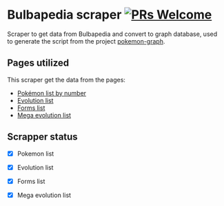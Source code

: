 # Bulbapedia scraper [![PRs Welcome](https://img.shields.io/badge/PRs-welcome-brightgreen.svg?style=flat-square)](http://makeapullrequest.com)
Scraper to get data from Bulbapedia and convert to graph database, used to generate the script from the project [pokemon-graph](https://github.com/IgorRozani/pokemon-graph).

## Pages utilized
This scraper get the data from the pages:
* [Pokémon list by number](https://bulbapedia.bulbagarden.net/w/index.php?title=List_of_Pok%C3%A9mon_by_National_Pok%C3%A9dex_number)
* [Evolution list](https://bulbapedia.bulbagarden.net/w/index.php?title=List_of_Pok%C3%A9mon_by_evolution_family)
* [Forms list](https://bulbapedia.bulbagarden.net/w/index.php?title=List_of_Pok%C3%A9mon_with_form_differences)
* [Mega evolution list](https://bulbapedia.bulbagarden.net/w/index.php?title=Mega_Evolution)

## Scrapper status
- [x] Pokemon list
- [x] Evolution list
- [x] Forms list
- [x] Mega evolution list

